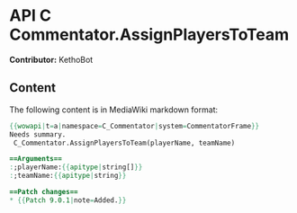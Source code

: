 # API C Commentator.AssignPlayersToTeam

**Contributor:** KethoBot

## Content

The following content is in MediaWiki markdown format:

```mediawiki
{{wowapi|t=a|namespace=C_Commentator|system=CommentatorFrame}}
Needs summary.
 C_Commentator.AssignPlayersToTeam(playerName, teamName)

==Arguments==
:;playerName:{{apitype|string[]}}
:;teamName:{{apitype|string}}

==Patch changes==
* {{Patch 9.0.1|note=Added.}}
```